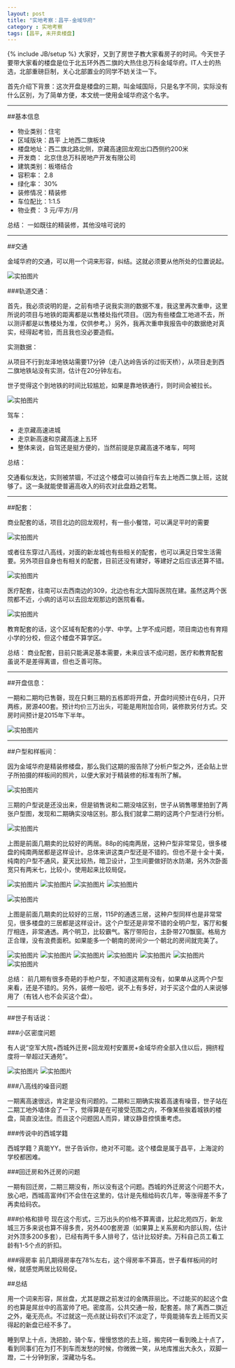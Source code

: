 ```yaml
---
layout: post
title: "实地考察：昌平-金域华府"
category : 实地考察 
tags: [昌平, 未开卖楼盘]
---
```

{% include JB/setup %}
大家好，又到了房世子教大家看房子的时间。今天世子要带大家看的楼盘是位于北五环外西二旗的大热住总万科金域华府。IT人士的热选，北部重磅巨制，关心北部置业的同学不妨关注一下。

首先介绍下背景：这次开盘是楼盘的三期，叫金域国际，只是名字不同，实际没有什么区别，为了简单方便，本文统一使用金域华府这个名字。


-------------------------------------

##基本信息
+ 物业类别：住宅
+ 区域版块：昌平 上地西二旗板块
+ 楼盘地址：西二旗北路北侧，京藏高速回龙观出口西侧约200米
+ 开发商：  北京住总万科房地产开发有限公司
+ 建筑类别：板塔结合
+ 容积率：  2.8
+ 绿化率：  30%
+ 装修情况：精装修
+ 车位配比：1:1.5
+ 物业费：  3 元/平方/月

总结：
一如既往的精装修，其他没啥可说的

-----------------------------------

##交通

金域华府的交通，可以用一个词来形容，纠结。这就必须要从他所处的位置说起。

![实拍图片](/assets/image/jinyuhuafu/jinyuhuafu01.png)

###轨道交通：

首先，我必须说明的是，之前有喷子说我实测的数据不准，我这里再次重申，这里所说的项目与地铁的距离都是以售楼处指代项目。（因为有些楼盘工地进不去，所以测评都是以售楼处为准，仅供参考。）另外，我再次重申我报告中的数据绝对真实，经得起考验，而且我也没必要造假。

实测数据：

从项目不行到龙泽地铁站需要17分钟（走八达岭告诉的过街天桥），从项目走到西二旗地铁站没有实测，估计在20分钟左右。

世子觉得这个到地铁的时间比较尴尬，如果是靠地铁通行，则时间会被拉长。

![实拍图片](/assets/image/jinyuhuafu/jinyuhuafu02.png)

驾车：
+ 走京藏高速进城
+ 走京新高速和京藏高速上五环
+ 整体来说，自驾还是挺方便的，当然前提是京藏高速不堵车，呵呵

总结：

交通看似发达，实则被禁锢，不过这个楼盘可以骑自行车去上地西二旗上班，这就够了。这一条就能使普遍高收入的码农对此盘趋之若鹜。


------------------------------------------------------

##配套：

商业配套的话，项目北边的回龙观村，有一些小餐馆，可以满足平时的需要

![实拍图片](/assets/image/jinyuhuafu/jinyuhuafu03.jpg)

或者往东穿过八高线，对面的新龙城也有些相关的配套，也可以满足日常生活需要。另外项目自身也有相关的配套，目前还没有建好，等建好之后应该还算不错。

![实拍图片](/assets/image/jinyuhuafu/jinyuhuafu04.jpg)

医疗配套，往南可以去西南边的309，北边也有北大国际医院在建。虽然这两个医院都不近，小病的话可以去回龙观那边的医院看看。

![实拍图片](/assets/image/jinyuhuafu/jinyuhuafu05.jpg)

教育配套的话，这个区域有配套的小学、中学。上学不成问题，项目南边也有育翔小学的分校，但这个楼盘不算学区。

总结：
商业配套，目前只能满足基本需要，未来应该不成问题，医疗和教育配套虽说不是差得离谱，但也乏善可陈。

------------------------------------------

##开盘信息：

一期和二期均已售磬，现在只剩三期的五栋即将开盘，开盘时间预计在6月，只开两栋，房源400套。预计均价三万出头，可能是用附加合同，装修款另付方式。交房时间预计是2015年下半年。

![实拍图片](/assets/image/jinyuhuafu/jinyuhuafu06.jpg)

-----------------------------------------
##户型和样板间：

因为金域华府是精装修楼盘，那么我们这期的报告除了分析户型之外，还会贴上世子所拍摄的样板间的照片，以便大家对于精装修的标准有所了解。

![实拍图片](/assets/image/jinyuhuafu/jinyuhuafu07.jpg)

三期的户型说是还没出来，但是销售说和二期没啥区别，世子从销售哪里拍到了两张户型图，发现和二期确实没啥区别。那么我们就拿二期的这两个户型进行分析。

![实拍图片](/assets/image/jinyuhuafu/jinyuhuafu08.jpg)

上图是前面几期卖的比较好的两居。88p的纯南两居，这种户型非常常见，很多楼盘的纯南两居都是这样设计。总体来讲这类户型还是不错的。但也不是十全十美，纯南的户型不通风，夏天比较热，暗卫设计，卫生间要做好防水防潮，另外次卧面宽只有两米七，比较小，使用起来比较局促。

![实拍图片](/assets/image/jinyuhuafu/jinyuhuafu09.jpg)
![实拍图片](/assets/image/jinyuhuafu/jinyuhuafu10.jpg)
![实拍图片](/assets/image/jinyuhuafu/jinyuhuafu11.jpg)
![实拍图片](/assets/image/jinyuhuafu/jinyuhuafu12.jpg)



![实拍图片](/assets/image/jinyuhuafu/jinyuhuafu13.jpg)

上图是前面几期卖的比较好的三居，115P的通透三居，这种户型同样也是非常常见，很多楼盘的三居都是这样设计。这个户型还是非常不错的全明户型，客厅和餐厅相连，非常通透。两个明卫，比较霸气。客厅带阳台，主卧带270飘窗。格局方正合理，没有浪费面积。如果能多一个朝南的房间少一个朝北的房间就完美了。

![实拍图片](/assets/image/jinyuhuafu/jinyuhuafu14.jpg)
![实拍图片](/assets/image/jinyuhuafu/jinyuhuafu15.jpg)
![实拍图片](/assets/image/jinyuhuafu/jinyuhuafu16.jpg)
![实拍图片](/assets/image/jinyuhuafu/jinyuhuafu17.jpg)
![实拍图片](/assets/image/jinyuhuafu/jinyuhuafu18.jpg)
![实拍图片](/assets/image/jinyuhuafu/jinyuhuafu19.jpg)
![实拍图片](/assets/image/jinyuhuafu/jinyuhuafu20.jpg)

总结：
前几期有很多奇葩的手枪户型，不知道这期有没有，如果单从这两个户型来看，还是不错的。另外，装修一般吧，说不上有多好，对于买这个盘的人来说够用了（有钱人也不会买这个盘）。

----------------------------------------
##世子有话说：

###小区密度问题

有人说“空军大院+西城外迁房+回龙观村安置房+金域华府全部入住以后，拥挤程度将一举超过天通苑”。

![实拍图片](/assets/image/jinyuhuafu/jinyuhuafu21.jpg)
![实拍图片](/assets/image/jinyuhuafu/jinyuhuafu22.jpg)


###八高线的噪音问题

一期离高速很远，肯定是没有问题的。二期和三期确实挨着高速有噪音，世子站在二期工地外墙体会了一下，觉得算是在可接受范围之内，不像某些挨着城铁的楼盘，简直没法住。而且这个问题因人而异，建议静音控慎重考虑。

###传说中的西城学籍

西城学籍？真能YY。世子告诉你，绝对不可能。这个楼盘是属于昌平，上海淀的学校都困难。

###回迁房和外迁房的问题

一期有回迁房，二期三期没有，所以没有这个问题。西城的外迁房这个问题不大，放心吧，西城高富帅们不会住在这里的，估计是先租给码农几年，等涨得差不多了再卖给码农。

###价格和排号
现在这个形式，三万出头的价格不算离谱，比起北苑四万，新龙城三万多来说也算不得多贵，另外400套房源（如果算上关系房和内部认购，估计对外顶多200多套），已经有两千多人排号了，估计比较好卖。万科自己员工看工龄有1-5个点的折扣。

###得房率
前几期得房率在78%左右，这个得房率不算高，世子看样板间的时候，就感觉两居比较局促。



##总结

用一个词来形容，屌丝盘，尤其是跟之前发过的金隅菲丽比。不过能买的起这个盘的也算是屌丝中的高富帅了吧。密度高，公共交通一般，配套差。除了离西二旗近之外，毫无亮点。不过就这一亮点就让码农们不淡定了，毕竟能骑车去上班而又买得起的新盘已经不多了。

睡到早上十点，洗把脸，骑个车，慢慢悠悠的去上班，搬完砖一看到晚上十点了，看到同事们在为打不到车而发愁的时候，你微微一笑，从地库推出大永久，双脚一蹬，二十分钟到家，深藏功与名。

